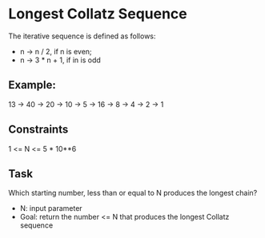 # Longest Collatz Sequence

The iterative sequence is defined as follows:

- n -> n / 2, if n is even;
- n -> 3 * n + 1, if in is odd

## Example:
 
13 -> 40 -> 20 -> 10 -> 5 -> 16 -> 8 -> 4 -> 2 -> 1


## Constraints

1 <= N <= 5 * 10**6


## Task

Which starting number, less than or equal to N produces the longest chain?

- N: input parameter
- Goal: return the number <= N that produces the longest Collatz sequence
